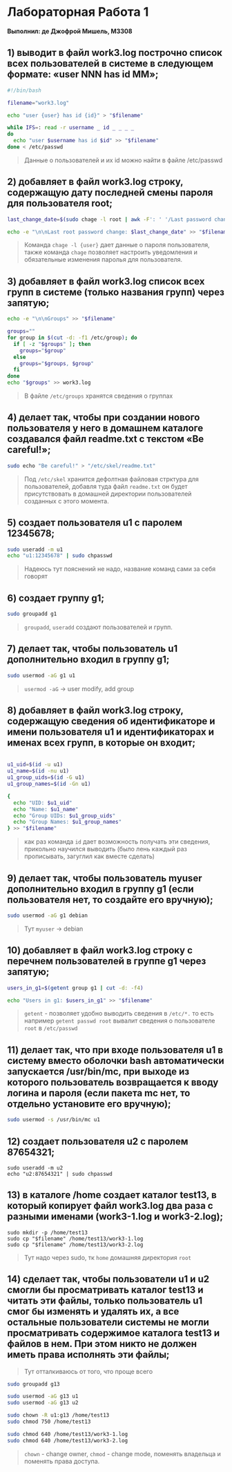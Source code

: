 # Лабораторная Работа 1
__Выполнил: де Джофрой Мишель, M3308__

## 1)	выводит в файл work3.log построчно список всех пользователей в системе в следующем формате: «user NNN has id MM»;

```bash
#!/bin/bash

filename="work3.log"

echo "user {user} has id {id}" > "$filename"

while IFS=: read -r username _ id _ _ _ _
do
  echo "user $username has id $id" >> "$filename"
done < /etc/passwd
```

> Данные о пользователей и их id можно найти в файле /etc/passwd

## 2)	добавляет в файл work3.log строку, содержащую дату последней смены пароля для пользователя root;

```bash
last_change_date=$(sudo chage -l root | awk -F': ' '/Last password change/ {print $2}')

echo -e "\n\nLast root password change: $last_change_date" >> "$filename"
```

> Команда `chage -l {user}` дает данные о пароля пользователя, также команда `chage` позволяет настроить уведомления и обязательные изменения паролья для пользователя.


## 3)	добавляет в файл work3.log список всех групп в системе (только названия групп) через запятую;

```bash
echo -e "\n\nGroups" >> "$filename"

groups=""
for group in $(cut -d: -f1 /etc/group); do
  if [ -z "$groups" ]; then
    groups="$group"
  else
    groups="$groups, $group"
  fi
done
echo "$groups" >> work3.log
```

> В файле `/etc/groups` хранятся сведения о группах

## 4)	делает так, чтобы при создании нового пользователя у него в домашнем каталоге создавался файл readme.txt с текстом «Be careful!»;

```bash
sudo echo "Be careful!" > "/etc/skel/readme.txt"
```

> Под `/etc/skel` хранится дефолтная файловая стрктура для пользователей, добавля туда файл `readme.txt` он будет присутствовать в домашней директории пользователей созданных с этого момента.

## 5)	создает пользователя u1 с паролем 12345678;

```bash
sudo useradd -m u1
echo "u1:12345678" | sudo chpasswd
```

> Надеюсь тут пояснений не надо, название команд сами за себя говорят

## 6)	создает группу g1;

```bash
sudo groupadd g1
```

> `groupadd`, `useradd` создают пользователей и групп.

## 7)	делает так, чтобы пользователь u1 дополнительно входил в группу g1;

```bash
sudo usermod -aG g1 u1
```

> `usermod -aG` -> user modify, add group 

## 8)	добавляет в файл work3.log строку, содержащую сведения об идентификаторе и имени пользователя u1 и идентификаторах и именах всех групп, в которые он входит;

```bash

u1_uid=$(id -u u1)
u1_name=$(id -nu u1)
u1_group_uids=$(id -G u1)
u1_group_names=$(id -Gn u1)

{
  echo "UID: $u1_uid"
  echo "Name: $u1_name"
  echo "Group UIDs: $u1_group_uids"
  echo "Group Names: $u1_group_names"
} >> "$filename"

```

> как раз команда `id` дает возможность получать эти сведения, прикольно научился выводить (было лень каждый раз прописывать, загуглил как вместе сделать)

## 9)	делает так, чтобы пользователь myuser дополнительно входил в группу g1 (если пользователя нет, то создайте его вручную);

```bash
sudo usermod -aG g1 debian
```

> Тут `myuser` -> debian

## 10)	добавляет в файл work3.log строку с перечнем пользователей в группе g1 через запятую;

```bash
users_in_g1=$(getent group g1 | cut -d: -f4)

echo "Users in g1: $users_in_g1" >> "$filename"
```

> `getent` - позволяет удобно выводить сведения в `/etc/*.` то есть например `getent passwd root` вывалит сведения о пользователe `root` в `/etc/passwd`

## 11)	делает так, что при входе пользователя u1 в систему вместо оболочки bash автоматически запускается /usr/bin/mc, при выходе из которого пользователь возвращается к вводу логина и пароля (если пакета mc нет, то отдельно установите его вручную);

```bash
sudo usermod -s /usr/bin/mc u1
```

## 12)	создает пользователя u2 с паролем 87654321;

```
sudo useradd -m u2
echo "u2:87654321" | sudo chpasswd
```

## 13)	в каталоге /home создает каталог test13, в который копирует файл work3.log два раза с разными именами (work3-1.log и work3-2.log);

```
sudo mkdir -p /home/test13
sudo cp "$filename" /home/test13/work3-1.log
sudo cp "$filename" /home/test13/work3-2.log
```

> Тут надо через sudo, тк `home` домашняя директория `root`

## 14)	сделает так, чтобы пользователи u1 и u2 смогли бы просматривать каталог test13 и читать эти файлы, только пользователь u1 смог бы изменять и удалять их, а все остальные пользователи системы не могли просматривать содержимое каталога test13 и файлов в нем. При этом никто не должен иметь права исполнять эти файлы;

> Тут отталкиваюсь от того, что проще всего

```bash
sudo groupadd g13

sudo usermod -aG g13 u1
sudo usermod -aG g13 u2

sudo chown -R u1:g13 /home/test13
sudo chmod 750 /home/test13

sudo chmod 640 /home/test13/work3-1.log
sudo chmod 640 /home/test13/work3-2.log
```

> `chown` - change owner, `chmod` - change mode, поменять владельца и поменять права доступа. 












